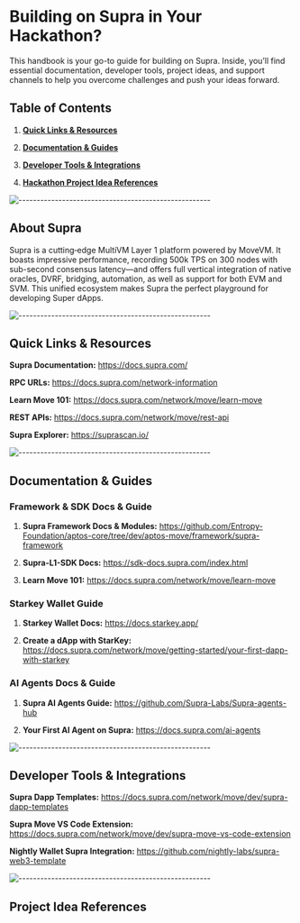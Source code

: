 # Building on Supra in Your Hackathon?

This handbook is your go-to guide for building on Supra. Inside, you’ll find essential documentation, developer tools, project ideas, and support channels to help you overcome challenges and push your ideas forward.


## Table of Contents

1. [**Quick Links & Resources**](#quick-links--resources)

2. [**Documentation & Guides**](#documentation--guides)

3. [**Developer Tools & Integrations**](#developer-tools--integrations)

4. [**Hackathon Project Idea References**](#project-Idea-references)


![-----------------------------------------------------](https://raw.githubusercontent.com/andreasbm/readme/master/assets/lines/water.png)


## About Supra
Supra is a cutting‐edge MultiVM Layer 1 platform powered by MoveVM. It boasts impressive performance, recording 500k TPS on 300 nodes with sub-second consensus latency—and offers full vertical integration of native oracles, DVRF, bridging, automation, as well as support for both EVM and SVM. This unified ecosystem makes Supra the perfect playground for developing Super dApps.

![-----------------------------------------------------](https://raw.githubusercontent.com/andreasbm/readme/master/assets/lines/water.png)

## Quick Links & Resources 

**Supra Documentation:** https://docs.supra.com/

**RPC URLs:** https://docs.supra.com/network-information

**Learn Move 101:** https://docs.supra.com/network/move/learn-move

**REST APIs:** https://docs.supra.com/network/move/rest-api

**Supra Explorer:** https://suprascan.io/

![-----------------------------------------------------](https://raw.githubusercontent.com/andreasbm/readme/master/assets/lines/water.png)


## Documentation & Guides

### Framework & SDK Docs & Guide

1. **Supra Framework Docs & Modules:** https://github.com/Entropy-Foundation/aptos-core/tree/dev/aptos-move/framework/supra-framework

2. **Supra-L1-SDK Docs:** https://sdk-docs.supra.com/index.html

3. **Learn Move 101:** https://docs.supra.com/network/move/learn-move

### Starkey Wallet Guide

1. **Starkey Wallet Docs:** https://docs.starkey.app/

2. **Create a dApp with StarKey:** https://docs.supra.com/network/move/getting-started/your-first-dapp-with-starkey

### AI Agents Docs & Guide

1. **Supra AI Agents Guide:** https://github.com/Supra-Labs/Supra-agents-hub

2. **Your First AI Agent on Supra:** https://docs.supra.com/ai-agents

![-----------------------------------------------------](https://raw.githubusercontent.com/andreasbm/readme/master/assets/lines/water.png)


## Developer Tools & Integrations

**Supra Dapp Templates:** https://docs.supra.com/network/move/dev/supra-dapp-templates

**Supra Move VS Code Extension:** https://docs.supra.com/network/move/dev/supra-move-vs-code-extension

**Nightly Wallet Supra Integration:** https://github.com/nightly-labs/supra-web3-template

![-----------------------------------------------------](https://raw.githubusercontent.com/andreasbm/readme/master/assets/lines/water.png)


## Project Idea References

